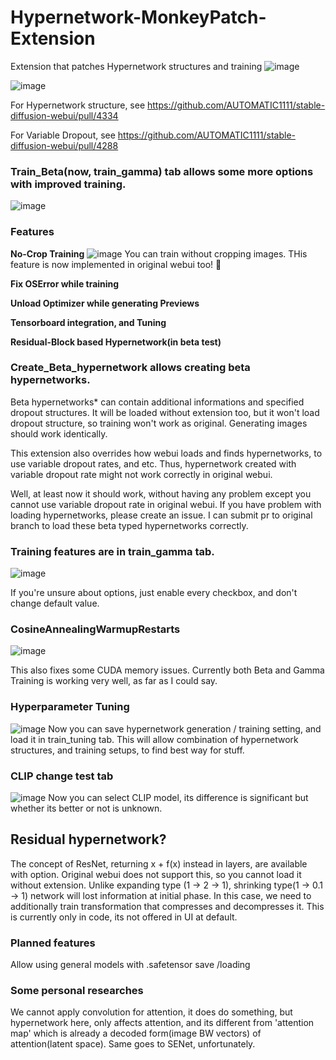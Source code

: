# Hypernetwork-MonkeyPatch-Extension
Extension that patches Hypernetwork structures and training
![image](https://user-images.githubusercontent.com/35677394/210898033-44da3cdb-a501-4cb3-a176-07ff8548d699.png)

![image](https://user-images.githubusercontent.com/35677394/203494809-9874c123-fca7-4d14-9995-63dc8772c920.png)

For Hypernetwork structure, see https://github.com/AUTOMATIC1111/stable-diffusion-webui/pull/4334

For Variable Dropout, see https://github.com/AUTOMATIC1111/stable-diffusion-webui/pull/4288


### Train_Beta(now, train_gamma) tab allows some more options with improved training.
![image](https://user-images.githubusercontent.com/35677394/203494907-68e0ef39-4d8c-42de-ba2e-65590375c435.png)

### Features

**No-Crop Training**
![image](https://user-images.githubusercontent.com/35677394/203495373-cef04677-cdd6-43b0-ba42-d7c0f3d5a78f.png)
You can train without cropping images. 
THis feature is now implemented in original webui too! :partying_face: 

**Fix OSError while training**

**Unload Optimizer while generating Previews**

**Tensorboard integration, and Tuning**

**Residual-Block based Hypernetwork(in beta test)**


### Create_Beta_hypernetwork allows creating beta hypernetworks.

Beta hypernetworks* can contain additional informations and specified dropout structures. It will be loaded without extension too, but it won't load dropout structure, so training won't work as original. Generating images should work identically.

This extension also overrides how webui loads and finds hypernetworks, to use variable dropout rates, and etc.
Thus, hypernetwork created with variable dropout rate might not work correctly in original webui.

Well, at least now it should work, without having any problem except you cannot use variable dropout rate in original webui. If you have problem with loading hypernetworks, please create an issue. I can submit pr to original branch to load these beta typed hypernetworks correctly.

### Training features are in train_gamma tab.
![image](https://user-images.githubusercontent.com/35677394/204087550-94b8e7fb-70cb-4157-96bc-e022340901c9.png)

If you're unsure about options, just enable every checkbox, and don't change default value. 


### CosineAnnealingWarmupRestarts
![image](https://user-images.githubusercontent.com/35677394/204087530-b7938e7e-ebe5-4326-b5cd-25480645a11b.png)

This also fixes some CUDA memory issues. Currently both Beta and Gamma Training is working very well, as far as I could say.


### Hyperparameter Tuning
![image](https://user-images.githubusercontent.com/35677394/212574147-22a32b03-6544-4aee-9ac7-fdefd2b7ee56.png)
Now you can save hypernetwork generation / training setting, and load it in train_tuning tab. This will allow combination of hypernetwork structures, and training setups, to find best way for stuff. 

### CLIP change test tab
![image](https://user-images.githubusercontent.com/35677394/212574217-3dd08007-e33f-4179-96e9-5a90bccd4907.png)
Now you can select CLIP model, its difference is significant but whether its better or not is unknown.


## Residual hypernetwork?
The concept of ResNet, returning x + f(x) instead in layers, are available with option. Original webui does not support this, so you cannot load it without extension.
Unlike expanding type (1 -> 2 -> 1), shrinking type(1 -> 0.1 -> 1) network will lost information at initial phase. In this case, we need to additionally train transformation that compresses and decompresses it. This is currently only in code, its not offered in UI at default.




### Planned features
Allow using general models with .safetensor save /loading


### Some personal researches

We cannot apply convolution for attention, it does do something, but hypernetwork here, only affects attention, and its different from 'attention map' which is already a decoded form(image BW vectors) of attention(latent space). Same goes to SENet, unfortunately.

